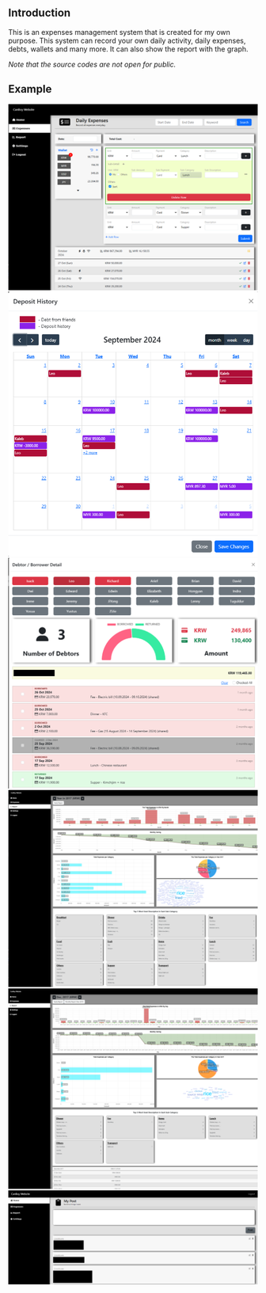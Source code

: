 ## Introduction
This is an expenses management system that is created for my own purpose. 
This system can record your own daily activity, daily expenses, debts, wallets and many more. 
It can also show the report with the graph.

*Note that the source codes are not open for public.*

## Example
![CanBoy Example 1](/canboy/expenses_main.png)
![CanBoy Example 2](/canboy/deposit_history.png)
![CanBoy Example 3](/canboy/debtor_borrower_detail.png)
![CanBoy Example 4](/canboy/report_monthly.png)
![CanBoy Example 5](/canboy/report_daily.png)
![CanBoy Example 6](/canboy/canboy3.png)
